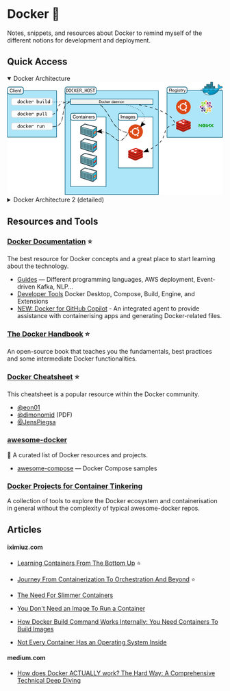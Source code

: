 # Docker 🐳

Notes, snippets, and resources about Docker to remind myself of the different notions for development and deployment.

## Quick Access

<details open>
    <summary>Docker Architecture</summary>
    <img src="./images/high-level-architecture.png" width=600 />
</details>

<details>
    <summary>Docker Architecture 2 (detailed)</summary>
    <img src="./images/simplified-architecture.jpeg" width=600 />
</details>

## Resources and Tools

### [Docker Documentation](https://docs.docker.com/get-started/get-docker/) ⭐

The best resource for Docker concepts and a great place to start learning about the technology.

- [Guides](https://docs.docker.com/guides/) — Different programming languages, AWS deployment, Event-driven Kafka, NLP...
- [Developer Tools](https://docs.docker.com/manuals/#developer-tools) Docker Desktop, Compose, Build, Engine, and Extensions
- [NEW: Docker for GitHub Copilot](https://docs.docker.com/copilot/) - An integrated agent to provide assistance with containerising apps and generating Docker-related files.

### [The Docker Handbook](https://docker-handbook.farhan.dev/) ⭐

An open-source book that teaches you the fundamentals, best practices and some intermediate Docker functionalities.

### [Docker Cheatsheet](https://github.com/wsargent/docker-cheat-sheet) ⭐

This cheatsheet is a popular resource within the Docker community.

- [@eon01](https://github.com/eon01/DockerCheatSheet)
- [@dimonomid](https://github.com/dimonomid/docker-quick-ref) (PDF)
- [@JensPiegsa](https://github.com/JensPiegsa/docker-cheat-sheet)

### [awesome-docker](https://github.com/veggiemonk/awesome-docker)

🐳 A curated list of Docker resources and projects.

- [awesome-compose](https://github.com/docker/awesome-compose) — Docker Compose samples

### [Docker Projects for Container Tinkering](https://github.com/iximiuz/awesome-container-tinkering/)

A collection of tools to explore the Docker ecosystem and containerisation in general without the complexity of typical awesome-docker repos.

## Articles

#### iximiuz.com

- [Learning Containers From The Bottom Up](https://iximiuz.com/en/posts/container-learning-path/) ⭐

- [Journey From Containerization To Orchestration And Beyond](https://iximiuz.com/en/posts/journey-from-containerization-to-orchestration-and-beyond/) ⭐

- [The Need For Slimmer Containers](https://iximiuz.com/en/posts/thick-container-vulnerabilities/)

- [You Don't Need an Image To Run a Container](https://iximiuz.com/en/posts/you-dont-need-an-image-to-run-a-container/)

- [How Docker Build Command Works Internally: You Need Containers To Build Images](https://iximiuz.com/en/posts/you-need-containers-to-build-an-image/)

- [Not Every Container Has an Operating System Inside](https://iximiuz.com/en/posts/not-every-container-has-an-operating-system-inside/)

#### medium.com

- [How does Docker ACTUALLY work? The Hard Way: A Comprehensive Technical Deep Diving](https://medium.com/@furkan.turkal/how-does-docker-actually-work-the-hard-way-a-technical-deep-diving-c5b8ea2f0422)
